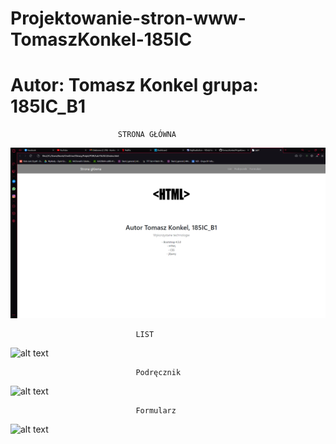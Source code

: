 # Projektowanie-stron-www-TomaszKonkel-185IC



# Autor: Tomasz Konkel grupa: 185IC_B1

							STRONA GŁÓWNA

![alt text](https://github.com/TomaszKonkel/Projektowanie-stron-www-TomaszKonkel-185IC/blob/main/Lab1/zdjecie/1..png)
						 
								LIST
![alt text]( https://github.com/TomaszKonkel/Projektowanie-stron-www-TomaszKonkel-185IC/blob/main/Lab1/zdjecie/2..png)

									
								Podręcznik
![alt text]( https://github.com/TomaszKonkel/Projektowanie-stron-www-TomaszKonkel-185IC/blob/main/Lab1/zdjecie/3..png)
								

								Formularz
![alt text](https://github.com/TomaszKonkel/Projektowanie-stron-www-TomaszKonkel-185IC/blob/main/Lab1/zdjecie/4..png)							